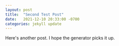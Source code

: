 ```yaml
---
layout: post
title:  "Second Test Post"
date:   2021-12-10 20:33:00 -0700
categories: jekyll update
---
```


Here's another post. I hope the generator picks it up.
